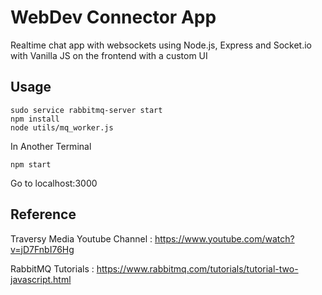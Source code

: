 # WebDev Connector App

Realtime chat app with websockets using Node.js, Express and Socket.io with Vanilla JS on the frontend with a custom UI

## Usage

```
sudo service rabbitmq-server start
npm install
node utils/mq_worker.js
```

In Another Terminal

```
npm start
```

Go to localhost:3000

## Reference

Traversy Media Youtube Channel :
https://www.youtube.com/watch?v=jD7FnbI76Hg

RabbitMQ Tutorials :
https://www.rabbitmq.com/tutorials/tutorial-two-javascript.html
